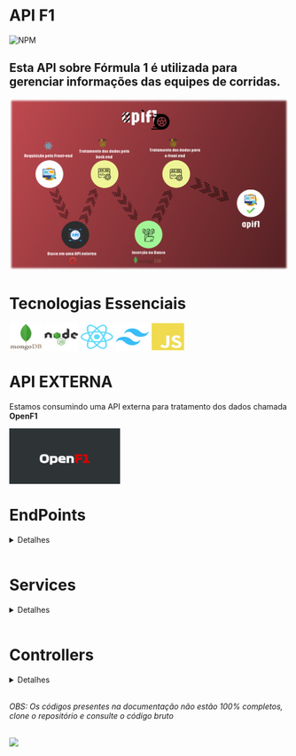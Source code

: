 # API F1 
![NPM](https://img.shields.io/npm/l/react)


## Esta API sobre Fórmula 1 é utilizada para gerenciar informações das equipes de corridas.

<img src="./imgs/apif1.svg">

<br>

# Tecnologias Essenciais
  <img align="center" alt="Js" height="50" width="60" src="https://raw.githubusercontent.com/devicons/devicon/master/icons/mongodb/mongodb-original-wordmark.svg">
 <img align="center" alt="Js" height="50" width="60" src="https://raw.githubusercontent.com/devicons/devicon/master/icons/nodejs/nodejs-original-wordmark.svg">
   <img align="center" alt="Js" height="50" width="60" src="https://raw.githubusercontent.com/devicons/devicon/master/icons/react/react-original.svg">
	 <img align="center" alt="Js" height="50" width="60" src="https://raw.githubusercontent.com/devicons/devicon/master/icons/tailwindcss/tailwindcss-original.svg">
    <img align="center" alt="Js" height="50" width="60" src="https://raw.githubusercontent.com/devicons/devicon/master/icons/javascript/javascript-plain.svg"> 

<br>

# API EXTERNA
Estamos consumindo uma API externa para tratamento dos dados chamada <b>OpenF1</b>

<img align="center" alt="Js" height="100" width="auto" src="./imgs/logoapif1.png"> 

<br>

# EndPoints
<details>
  <summary>Detalhes</summary>
  
  ## - POST /team

- ``` router.post("/team", teamController.createOrUpdateTeamByName); ```

	- Esse endpoint é responsável por cadastrar uma equipe.

<b>Exemplo de um JSON para inserir e cadastrar 2 equipes no sistema</b>

``` 
"teams": [
		{
			"_id": "66d9c7a64832b4b8b6d99f13",
			"name": "Mercedes",
			"teamColour": "6CD3BF",
			"teamLogoUrl": "https://www.formula1.com/content/dam/fom-website/teams/mercedes_logo.png",
			"drivers": [
				{
					"name": "Lewis HAMILTON",
					"nationality": "GBR",
					"number": 44,
					"headshotUrl": "https://www.formula1.com/content/dam/fom-website/drivers/L/LEWHAM01_Lewis_Hamilton/lewham01.png.transform/1col/image.png",
					"flagUrl": "https://flagcdn.com/w320/gbr.png",
					"_id": "66d9c7a64832b4b8b6d99f14"
				},
				{
					"name": "George RUSSELL",
					"nationality": "GBR",
					"number": 63,
					"headshotUrl": "https://www.formula1.com/content/dam/fom-website/drivers/G/GEORUS01_George_Russell/georus01.png.transform/1col/image.png",
					"flagUrl": "https://flagcdn.com/w320/gbr.png",
					"_id": "66d9c7a64832b4b8b6d99f15"
				}
			],
			"__v": 0
		},
		{
			"_id": "66da007af3dc0263c30d7366",
			"name": "Red Bull Racing",
			"teamColour": "#FF0000",
			"teamLogoUrl": "/static/teams/Red Bull Racing.png",
			"drivers": [
				{
					"name": "Max VERSTAPPEN",
					"nationality": "NED",
					"number": 1,
					"headshotUrl": "https://www.formula1.com/content/dam/fom-website/drivers/M/MAXVER01_Max_Verstappen/maxver01.png.transform/1col/image.png",
					"flagUrl": "/static/flags/NED.jpg",
					"_id": "66da007af3dc0263c30d7367"
				},
				{
					"name": "Sergio PEREZ",
					"nationality": "MEX",
					"number": 11,
					"headshotUrl": "https://www.formula1.com/content/dam/fom-website/drivers/S/SERPER01_Sergio_Perez/serper01.png.transform/1col/image.png",
					"flagUrl": "/static/flags/MEX.jpg",
					"_id": "66da007af3dc0263c30d7368"
				}
			],
			"__v": 0
		}
		]
```
<br>

## - GET /teams

- ``` router.get("/teams", teamController.getAllTeams); ```
	- Esse endpoint é responsável por mostrar todas as equipes.

<b>Ao ser consumida por uma aplicação FrontEnd, ou utilizando ferramentes de requisição HTTP os dados podem ser listados</b>

<img align="center" alt="Js" height="auto" width="auto" src="./imgs/insomnia.svg"> 

<br>

## - GET /team/id

- ``` router.get("/team/:id", teamController.getOneTeam); ```
	- Esse endpoint mostra apenas uma das equipes selecionada pelo seu ID.

<img align="center" alt="" height="auto" width="auto" src="./imgs/insomnia2.svg">

<br>

## - GET /team/name/nomeEquipe

- ``` router.get("/team/name/:name", teamController.getOneTeamByName);```
	- Esse endpoint mostra uma das equipes selecionada pelo seu nome.
## PUT /team/id

- ```router.put("/team/:id", teamController.updateTeam);```
	- Esse endpoint atualiza os dados da equipe selecionada.

## DELETE /team/id

- ```router.delete("/team/:id", teamController.deleteTeam);```
	- Esse endpoint deleta os dados da equipe selecionada.

<br>

## Respostas:
### OK 200
Caso essa resposta aconteça, a requisição foi um sucesso.

### No Content 204
Caso essa resposta aconteça, a equipe foi deletada com sucesso e não há nada para retornar ao usuário.

	- Exemplo de resposta: No body returned for response.

### Not Found 404
Caso essa resposta aconteça, significa que a equipe com o id fornecido não foi encontrada.

Exemplo de resposta:

```
{
  "error": "Equipe não encontrada."
}
```

### Internal Server Error 500
Caso essa resposta aconteça, significa que ocorreu um erro interno no servidor. Motivos podem incluir falhas na comunicação com o banco de dados.

Exemplo de resposta:

```
{
    "error": "Erro interno no servidor."
}
```

</details>

<br>

# Services
<details>
  <summary>Detalhes</summary>

## Código de Tratamento da API externa e serviço de criação dos dados personalizados para o Banco

``` 
import axios from "axios";
import Team from "../models/Team.js";

// Função para buscar dados da API OpenF1 e atualizar a equipe com base no nome
const fetchAndUpdateTeamByName = async (teamName) => {
  try {
    // URL da API OpenF1 para pilotos da equipe
    const apiUrl = `https://api.openf1.org/v1/drivers?team_name=${teamName}&session_key=9158`;

    // Requisição para a API OpenF1
    const response = await axios.get(apiUrl);
    const driversData = response.data;

    // Verifica se dados dos pilotos foram encontrados
    if (!driversData || driversData.length === 0) {
      throw new Error("Pilotos não encontrados na API.");
    }

    // Pega a cor da equipe do primeiro piloto (todos os pilotos têm a mesma cor de equipe)
    const teamColour = `#${driversData[0].team_colour}`;

    // Nome do arquivo da logo da equipe
    const teamLogoFileName = `${teamName}.png`;  // Nome do arquivo, deve estar na pasta 'public/teams/'

    // Mapeia os dados dos pilotos para o formato desejado
    const updatedDrivers = driversData.map(driver => {
      const flagFileName = `${driver.country_code}.jpg`;  // Nome do arquivo da bandeira, deve estar na pasta 'public/flags/'
      console.log(`Flag File Name: ${flagFileName}`);  // Adiciona log para depuração

      return {
        name: driver.full_name,
        nationality: driver.country_code,
        number: driver.driver_number,
        headshotUrl: driver.headshot_url,
        flagUrl: flagFileName,
      };
    });

    // Cria ou atualiza a equipe com os dados dos pilotos, cor e logo
    let team = await Team.findOne({ name: teamName });
    if (team) {
      team.drivers = updatedDrivers;
      team.teamLogoUrl = teamLogoFileName;
      team.teamColour = teamColour;
      await team.save();
      console.log(`Equipe ${teamName} atualizada.`);
    } else {
      team = new Team({
        name: teamName,
        teamLogoUrl: teamLogoFileName,  // Adiciona a logo da equipe
        teamColour: teamColour,        // Adiciona a cor da equipe
        drivers: updatedDrivers,
      });
      await team.save();
      console.log(`Equipe ${teamName} criada.`);
    }
  } catch (error) {
    console.error("Erro ao buscar e atualizar a equipe:", error);
  }
};

export default { fetchAndUpdateTeamByName };

```

</details>

<br>

# Controllers

<details>
<summary>Detalhes</summary>

### GET ALL TEAMS

- Função para listar todas as equipes
 ``` 
 const getAllTeams = async (req, res) => {
	try {
		const teams = await Team.find();
   	    res.status(200).json({ teams });
    } catch (error) {
    console.error("Erro ao listar equipes:", error);
    res.status(500).json({ error: "Erro interno no servidor." });
   }
};
```

### CREATE OR UPDATE TEAM BY NAME

- Função para criar ou atualizar uma equipe com base no nome fornecido

```
const createOrUpdateTeamByName = async (req, res) => {
  try {
    const { name } = req.body;

    if (!name) {
      return res.status(400).json({ error: "Nome da equipe é obrigatório." });
    }

    // Busca e atualiza a equipe com base no nome
    await teamService.fetchAndUpdateTeamByName(name);

    // Recupera a equipe atualizada do banco de dados
    const team = await Team.findOne({ name });
    if (!team) {
      return res.status(404).json({ error: "Equipe não encontrada no banco de dados." });
    }

    res.status(200).json({ team });
  } catch (error) {
    console.error("Erro ao criar ou atualizar a equipe:", error);
    res.status(500).json({ error: "Erro interno no servidor." });
  }
};
```

### DELETE TEAM

- Função para deletar uma equipe

```
const deleteTeam = async (req, res) => {
  try {
    const { id } = req.params;
    await Team.findByIdAndDelete(id);
    res.status(204).send(); // No Content
  } catch (error) {
    console.error("Erro ao deletar a equipe:", error);
    res.status(500).json({ error: "Erro interno no servidor." });
  }
};
```

### UPDATE TEAM

- Função para atualizar uma equipe

```
const updateTeam = async (req, res) => {
  try {
    const { id } = req.params;
    const { name, foundationYear, base, teamColour } = req.body;
    const updatedTeam = await Team.findByIdAndUpdate(
      id,
      { name, foundationYear, base, teamColour }, // Incluindo a cor da equipe na atualização
      { new: true }
    );
    if (!updatedTeam) {
      return res.status(404).json({ error: "Equipe não encontrada." });
    }
    res.status(200).json({ team: updatedTeam });
  } catch (error) {
    console.error("Erro ao atualizar a equipe:", error);
    res.status(500).json({ error: "Erro interno no servidor." });
  }
};
```

### GET ONE TEAM

- Função para listar uma única equipe

```
const getOneTeam = async (req, res) => {
  try {
    const { id } = req.params;
    const team = await Team.findById(id);
    if (!team) {
      return res.status(404).json({ error: "Equipe não encontrada." });
    }
    res.status(200).json({ team });
  } catch (error) {
    console.error("Erro ao buscar a equipe:", error);
    res.status(500).json({ error: "Erro interno no servidor." });
  }
};
```

### GET ONE TEAM BY NAME

- Função para listar uma única equipe pelo nome

```
export const getOneTeamByName = async (req, res) => {
  try {
    const { name } = req.params; // Pega o nome da equipe da URL
    const team = await Team.findOne({ name: name }); // Busca a equipe pelo nome no banco de dados

    if (!team) {
      return res.status(404).json({ error: "Equipe não encontrada." });
    }

    res.status(200).json({ team });
  } catch (error) {
    console.error("Erro ao buscar a equipe:", error);
    res.status(500).json({ error: "Erro interno no servidor." });
  }
};
```
</details>

<br>

*OBS: Os códigos presentes na documentação não estão 100% completos, clone o repositório e consulte o código bruto*

<br>
<img src="https://media4.giphy.com/media/v1.Y2lkPTc5MGI3NjExeXNpenQycmF2bndqeHJ5b2dmcGEydHM1N3g1Zm51bHdnMnJleGFuaSZlcD12MV9pbnRlcm5hbF9naWZfYnlfaWQmY3Q9Zw/UzvlLpSulVBn7ZIucS/giphy.webp">

